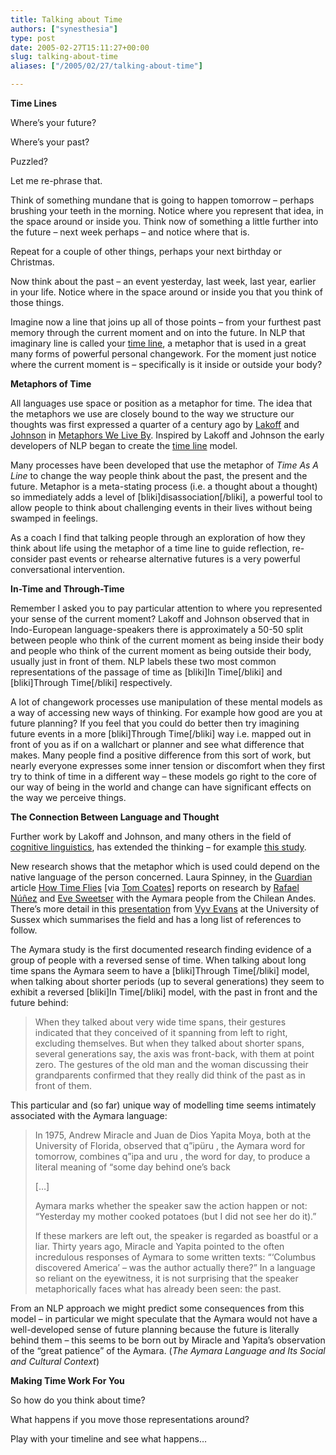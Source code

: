 ```yaml
---
title: Talking about Time
authors: ["synesthesia"]
type: post
date: 2005-02-27T15:11:27+00:00
slug: talking-about-time 
aliases: ["/2005/02/27/talking-about-time"]

---
```

**Time Lines**

Where&#8217;s your future? 

Where&#8217;s your past?

Puzzled?

Let me re-phrase that. 

Think of something mundane that is going to happen tomorrow &#8211; perhaps brushing your teeth in the morning. Notice where you represent that idea, in the space around or inside you. Think now of something a little further into the future &#8211; next week perhaps &#8211; and notice where that is. 

Repeat for a couple of other things, perhaps your next birthday or Christmas.

Now think about the past &#8211; an event yesterday, last week, last year, earlier in your life. Notice where in the space around or inside you that you think of those things.

Imagine now a line that joins up all of those points &#8211; from your furthest past memory through the current moment and on into the future. In NLP that imaginary line is called your [time line][1], a metaphor that is used in a great many forms of powerful personal changework. For the moment just notice where the current moment is &#8211; specifically is it inside or outside your body?

**Metaphors of Time**

All languages use space or position as a metaphor for time. The idea that the metaphors we use are closely bound to the way we structure our thoughts was first expressed a quarter of a century ago by [Lakoff][2] and [Johnson][3] in [Metaphors We Live By][4]. Inspired by Lakoff and Johnson the early developers of NLP began to create the [time line][1] model. 

Many processes have been developed that use the metaphor of _Time As A Line_ to change the way people think about the past, the present and the future. Metaphor is a meta-stating process (i.e. a thought about a thought) so immediately adds a level of [bliki]disassociation[/bliki], a powerful tool to allow people to think about challenging events in their lives without being swamped in feelings. 

As a coach I find that talking people through an exploration of how they think about life using the metaphor of a time line to guide reflection, re-consider past events or rehearse alternative futures is a very powerful conversational intervention.

**In-Time and Through-Time**

Remember I asked you to pay particular attention to where you represented your sense of the current moment? Lakoff and Johnson observed that in Indo-European language-speakers there is approximately a 50-50 split between people who think of the current moment as being inside their body and people who think of the current moment as being outside their body, usually just in front of them. NLP labels these two most common representations of the passage of time as [bliki]In Time[/bliki] and [bliki]Through Time[/bliki] respectively. 

A lot of changework processes use manipulation of these mental models as a way of accessing new ways of thinking. For example how good are you at future planning? If you feel that you could do better then try imagining future events in a more [bliki]Through Time[/bliki] way i.e. mapped out in front of you as if on a wallchart or planner and see what difference that makes. Many people find a positive difference from this sort of work, but nearly everyone expresses some inner tension or discomfort when they first try to think of time in a different way &#8211; these models go right to the core of our way of being in the world and change can have significant effects on the way we perceive things.

**The Connection Between Language and Thought**

Further work by Lakoff and Johnson, and many others in the field of [cognitive linguistics][5], has extended the thinking &#8211; for example [this study][6]. 

New research shows that the metaphor which is used could depend on the native language of the person concerned. Laura Spinney, in the [Guardian][7] article [How Time Flies][8] [via [Tom Coates][9]] reports on research by [Rafael Núñez][10] and [Eve Sweetser][11] with the Aymara people from the Chilean Andes. There&#8217;s more detail in this [presentation][12] from [Vyv Evans][13] at the University of Sussex which summarises the field and has a long list of references to follow. 

The Aymara study is the first documented research finding evidence of a group of people with a reversed sense of time. When talking about long time spans the Aymara seem to have a [bliki]Through Time[/bliki] model, when talking about shorter periods (up to several generations) they seem to exhibit a reversed [bliki]In Time[/bliki] model, with the past in front and the future behind:

<blockquote cite="https://www.guardian.co.uk/life/feature/story/0,13026,1423455,00.html">
  <p>
    When they talked about very wide time spans, their gestures indicated that they conceived of it spanning from left to right, excluding themselves. But when they talked about shorter spans, several generations say, the axis was front-back, with them at point zero. The gestures of the old man and the woman discussing their grandparents confirmed that they really did think of the past as in front of them.
  </p>
</blockquote>

This particular and (so far) unique way of modelling time seems intimately associated with the Aymara language: 

<blockquote cite="https://www.guardian.co.uk/life/feature/story/0,13026,1423455,00.html">
  <p>
    In 1975, Andrew Miracle and Juan de Dios Yapita Moya, both at the University of Florida, observed that q&#8221;ipüru , the Aymara word for tomorrow, combines q&#8221;ipa and uru , the word for day, to produce a literal meaning of &#8220;some day behind one&#8217;s back
  </p>
  
  <p>
    [&#8230;]
  </p>
  
  <p>
    Aymara marks whether the speaker saw the action happen or not: &#8220;Yesterday my mother cooked potatoes (but I did not see her do it).&#8221;
  </p>
  
  <p>
    If these markers are left out, the speaker is regarded as boastful or a liar. Thirty years ago, Miracle and Yapita pointed to the often incredulous responses of Aymara to some written texts: &#8220;&#8216;Columbus discovered America&#8217; &#8211; was the author actually there?&#8221; In a language so reliant on the eyewitness, it is not surprising that the speaker metaphorically faces what has already been seen: the past.
  </p>
</blockquote>

From an NLP approach we might predict some consequences from this model &#8211; in particular we might speculate that the Aymara would not have a well-developed sense of future planning because the future is literally behind them &#8211; this seems to be born out by Miracle and Yapita&#8217;s observation of the &#8220;great patience&#8221; of the Aymara. (<cite>The Aymara Language and Its Social and Cultural Context</cite>)

**Making Time Work For You**

So how do you think about time? 

What happens if you move those representations around? 

Play with your timeline and see what happens&#8230;

 [1]: https://www.synesthesia.co.uk/blog/wiki/TimeLine
 [2]: https://www.linguistics.berkeley.edu/lingdept/Current/people/facpages/lakoffg.html
 [3]: https://darkwing.uoregon.edu/~uophil/faculty/mjohnson/mjohnson.html
 [4]: https://www.amazon.co.uk/exec/obidos/ASIN/0226468011/fivegocrazyinmid/
 [5]: https://www.google.co.uk/search?q=%22cognitive+linguistics%22
 [6]: https://66.102.9.104/search?q=cache:By6bbQseJzwJ:www.cogsci.northwestern.edu/cogsci2004/papers/paper575.pdf&hl=en
 [7]: https://www.guardian.co.uk/
 [8]: https://www.guardian.co.uk/life/feature/story/0,13026,1423455,00.html
 [9]: https://www.plasticbag.org/archives/2005/02/three_stunning_articles_in_the_guardian_this_morning.shtml
 [10]: https://www.cogsci.ucsd.edu/~nunez/web/index.html
 [11]: https://www.linguistics.berkeley.edu/lingdept/Current/people/facpages/sweetser.html
 [12]: https://www.sussex.ac.uk/Users/vyv/Languagememoryandtime.ppt
 [13]: https://www.sussex.ac.uk/Users/vyv/